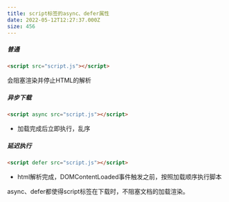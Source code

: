 ```yaml
---
title: script标签的async、defer属性
date: 2022-05-12T12:27:37.000Z
size: 456
---
```

##### 普通

```html
<script src="script.js"></script>
```

会阻塞渲染并停止HTML的解析

##### 异步下载

```html
<script async src="script.js"></script>
```
- 加载完成后立即执行，乱序

##### 延迟执行

```html
<script defer src="script.js"></script>
```
- html解析完成，DOMContentLoaded事件触发之前，按照加载顺序执行脚本

async、defer都使得script标签在下载时，不阻塞文档的加载渲染。

